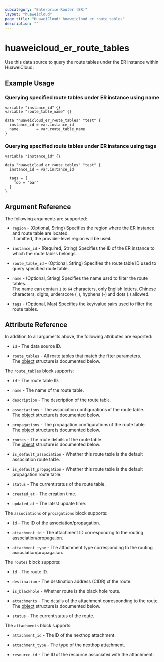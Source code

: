 ```yaml
---
subcategory: "Enterprise Router (ER)"
layout: "huaweicloud"
page_title: "HuaweiCloud: huaweicloud_er_route_tables"
description: ""
---
```


# huaweicloud_er_route_tables

Use this data source to query the route tables under the ER instance within HuaweiCloud.

## Example Usage

### Querying specified route tables under ER instance using name

```hcl
variable "instance_id" {}
variable "route_table_name" {}

data "huaweicloud_er_route_tables" "test" {
  instance_id = var.instance_id
  name        = var.route_table_name
}
```

### Querying specified route tables under ER instance using tags

```hcl
variable "instance_id" {}

data "huaweicloud_er_route_tables" "test" {
  instance_id = var.instance_id

  tags = {
    foo = "bar"
  }
}
```

## Argument Reference

The following arguments are supported:

* `region` - (Optional, String) Specifies the region where the ER instance and route table are located.  
  If omitted, the provider-level region will be used.

* `instance_id` - (Required, String) Specifies the ID of the ER instance to which the route tables belongs.

* `route_table_id` - (Optional, String) Specifies the route table ID used to query specified route table.

* `name` - (Optional, String) Specifies the name used to filter the route tables.  
  The name can contain `1` to `64` characters, only English letters, Chinese characters, digits, underscore (_),
  hyphens (-) and dots (.) allowed.

* `tags` - (Optional, Map) Specifies the key/value pairs used to filter the route tables.

## Attribute Reference

In addition to all arguments above, the following attributes are exported:

* `id` - The data source ID.

* `route_tables` - All route tables that match the filter parameters.  
  The [object](#route_tables) structure is documented below.

<a name="route_tables"></a>
The `route_tables` block supports:

* `id` - The route table ID.

* `name` - The name of the route table.

* `description` - The description of the route table.

* `associations` - The association configurations of the route table.  
  The [object](#route_table_relationship) structure is documented below.

* `propagations` - The propagation configurations of the route table.  
  The [object](#route_table_relationship) structure is documented below.

* `routes` - The route details of the route table.  
  The [object](#route_table_routes) structure is documented below.

* `is_default_association` - Whether this route table is the default association route table.

* `is_default_propagation` - Whether this route table is the default propagation route table.

* `status` - The current status of the route table.

* `created_at` - The creation time.

* `updated_at` - The latest update time.

<a name="route_table_relationship"></a>
The `associations` or `propagations` block supports:

* `id` - The ID of the association/propagation.

* `attachment_id` - The attachment ID corresponding to the routing association/propagation.

* `attachment_type` - The attachment type corresponding to the routing association/propagation.

<a name="route_table_routes"></a>
The `routes` block supports:

* `id` - The route ID.

* `destination` - The destination address (CIDR) of the route.

* `is_blackhole` - Whether route is the black hole route.

* `attachments` - The details of the attachment corresponding to the route.  
  The [object](#route_table_route_attachments) structure is documented below.

* `status` - The current status of the route.

<a name="route_table_route_attachments"></a>
The `attachments` block supports:

* `attachment_id` - The ID of the nexthop attachment.

* `attachment_type` - The type of the nexthop attachment.

* `resource_id` - The ID of the resource associated with the attachment.
